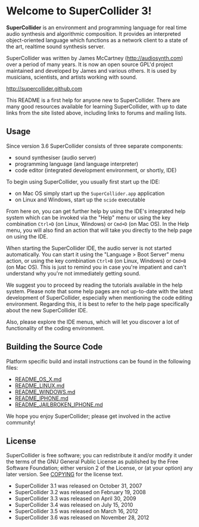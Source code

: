 Welcome to SuperCollider 3!
===========================

**SuperCollider** is an environment and programming language for real time audio
synthesis and algorithmic composition. It provides an interpreted
object-oriented language which functions as a network client to a state of the
art, realtime sound synthesis server.

SuperCollider was written by James McCartney (http://audiosynth.com) over a period of
many years. It is now an open source GPL'd project maintained and developed by
James and various others. It is used by musicians, scientists, and artists
working with sound.

http://supercollider.github.com

This README is a first help for anyone new to SuperCollider. There are many
good resources available for learning SuperCollider, with up to date links from
the site listed above, including links to forums and mailing lists.


Usage
-----

Since version 3.6 SuperCollider consists of three separate components:
- sound synthesiser (audio server)
- programming language (and language interpreter)
- code editor (integrated development environment, or shortly, IDE)

To begin using SuperCollider, you usually first start up the IDE:
- on Mac OS simply start up the `SuperCollider.app` application
- on Linux and Windows, start up the `scide` executable

From here on, you can get further help by using the IDE's integrated help
system which can be invoked via the "Help" menu or using the key combination
`Ctrl+D` (on Linux, Windows) or `Cmd+D` (on Mac OS). In the Help menu, you will
also find an action that will take you directly to the help page on using the
IDE.

When starting the SuperCollider IDE, the audio server is not started
automatically. You can start it using the "Language > Boot Server" menu action,
or using the key combination `Ctrl+B` (on Linux, Windows) or `Cmd+B` (on Mac OS).
This is just to remind you in case you're impatient and can't understand why
you're not immediately getting sound.

We suggest you to proceed by reading the tutorials available in the help
system. Please note that some help pages are not up-to-date with the latest
development of SuperCollider, especially when mentioning the code editing
environment. Regarding this, it is best to refer to the help page specifically
about the new SuperCollider IDE.

Also, please explore the IDE menus, which will let you discover a lot of
functionality of the coding environment.


Building the Source Code
------------------------

Platform specific build and install instructions can be found in the following files:

 - [README_OS_X.md](README_OS_X.md)
 - [README_LINUX.md](README_LINUX.md)
 - [README_WINDOWS.md](README_WINDOWS.md)
 - [README_IPHONE.md](README_IPHONE.md)
 - [README_JAILBROKEN_IPHONE.md](README_JAILBROKEN_IPHONE.md)

We hope you enjoy SuperCollider; please get involved in the active community!


License
-------

SuperCollider is free software; you can redistribute it and/or modify it under
the terms of the GNU General Public License as published by the Free Software
Foundation; either version 2 of the License, or (at your option) any later
version. See [COPYING](COPYING) for the license text.

- SuperCollider 3.1 was released on October 31, 2007
- SuperCollider 3.2 was released on February 19, 2008
- SuperCollider 3.3 was released on April 30, 2009
- SuperCollider 3.4 was released on July 15, 2010
- SuperCollider 3.5 was released on March 16, 2012
- SuperCollider 3.6 was released on November 28, 2012